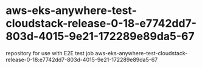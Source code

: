 # aws-eks-anywhere-test-cloudstack-release-0-18-e7742dd7-803d-4015-9e21-172289e89da5-67
repository for use with E2E test job aws-eks-anywhere-test-cloudstack-release-0-18:e7742dd7-803d-4015-9e21-172289e89da5-67
